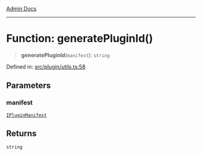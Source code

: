 [Admin Docs](/)

***

# Function: generatePluginId()

> **generatePluginId**(`manifest`): `string`

Defined in: [src/plugin/utils.ts:58](https://github.com/PalisadoesFoundation/talawa-admin/blob/main/src/plugin/utils.ts#L58)

## Parameters

### manifest

[`IPluginManifest`](plugin\types\README\interfaces\IPluginManifest.md)

## Returns

`string`

